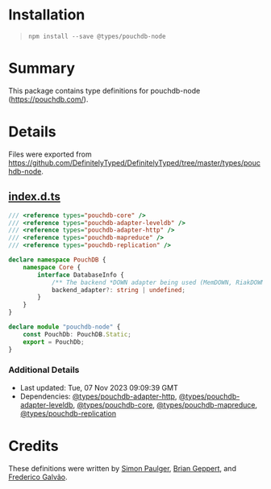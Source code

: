# Installation
> `npm install --save @types/pouchdb-node`

# Summary
This package contains type definitions for pouchdb-node (https://pouchdb.com/).

# Details
Files were exported from https://github.com/DefinitelyTyped/DefinitelyTyped/tree/master/types/pouchdb-node.
## [index.d.ts](https://github.com/DefinitelyTyped/DefinitelyTyped/tree/master/types/pouchdb-node/index.d.ts)
````ts
/// <reference types="pouchdb-core" />
/// <reference types="pouchdb-adapter-leveldb" />
/// <reference types="pouchdb-adapter-http" />
/// <reference types="pouchdb-mapreduce" />
/// <reference types="pouchdb-replication" />

declare namespace PouchDB {
    namespace Core {
        interface DatabaseInfo {
            /** The backend *DOWN adapter being used (MemDOWN, RiakDOWN, …). */
            backend_adapter?: string | undefined;
        }
    }
}

declare module "pouchdb-node" {
    const PouchDb: PouchDB.Static;
    export = PouchDb;
}

````

### Additional Details
 * Last updated: Tue, 07 Nov 2023 09:09:39 GMT
 * Dependencies: [@types/pouchdb-adapter-http](https://npmjs.com/package/@types/pouchdb-adapter-http), [@types/pouchdb-adapter-leveldb](https://npmjs.com/package/@types/pouchdb-adapter-leveldb), [@types/pouchdb-core](https://npmjs.com/package/@types/pouchdb-core), [@types/pouchdb-mapreduce](https://npmjs.com/package/@types/pouchdb-mapreduce), [@types/pouchdb-replication](https://npmjs.com/package/@types/pouchdb-replication)

# Credits
These definitions were written by [Simon Paulger](https://github.com/spaulg), [Brian Geppert](https://github.com/geppy), and [Frederico Galvão](https://github.com/fredgalvao).
